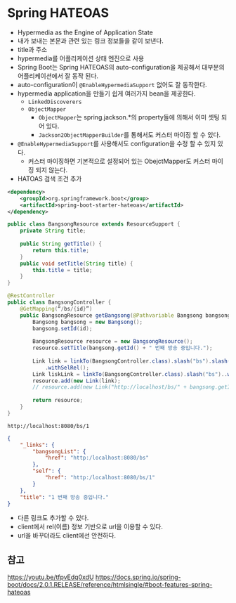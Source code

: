 # Spring HATEOAS

- Hypermedia as the Engine of Application State
- 내가 보내는 본문과 관련 있는 링크 정보들을 같이 보낸다.
- title과 주소
- hypermedia를 어플리케이션 상태 엔진으로 사용
- Spring Boot는 Spring HATEOAS의 auto-configuration을 제공해서 대부분의 어플리케이션에서 잘 동작 된다.
- auto-configuration이 ```@EnableHypermediaSupport``` 없어도 잘 동작한다.
- hypermedia application을 만들기 쉽게 여러가지 bean을 제공한다.
    - ```LinkedDiscoverers``` 
    - ```ObjectMapper```
        - ```ObjectMapper```는 spring.jackson.*의 property들에 의해서 이미 셋팅 되어 있다.
        - ```Jackson2ObjectMapperBuilder```를 통해서도 커스터 마이징 할 수 있다.
- ```@EnableHypermediaSupport```를 사용해서도 configuration을 수정 할 수 있지 있다.
    - 커스터 마이징하면 기본적으로 설정되어 있는 ObejctMapper도 커스터 마이징 되지 않는다.
- HATOAS 검색 조건 추가

```xml
<dependency>
    <groupId>org.springframework.boot</group>
    <artifactId>spring-boot-starter-hateoas</artifactId>
</dependency>
```
```java
public class BangsongResource extends ResourceSupport {
    private String title;
    
    public String getTitle() {
        return this.title;
    }
    public void setTitle(String title) {
        this.title = title;    
    }
}

@RestController
public class BangsongController {
	@GetMapping(“/bs/{id}”)
	public BangsongResource getBangsong(@Pathvariable Bangsong bangsong) {
		Bangsong bangsong = new Bangsong();
		bangsong.setId(id);
		
		BangsongResource resource = new BangsongResource();
		resource.setTitle(bangsong.getId() + " 번째 방송 중입니다.");
		
		Link link = linkTo(BangsongController.class).slash("bs").slash(bangsong.getId())
		    .withSelRel();
		Link liskLink = linkTo(BangsongController.class).slash("bs")..withRel("bangsongList");
        resource.add(new Link(link);
        // resource.add(new Link("http://localhost/bs/" + bangsong.getId()));
		
		return resource;
	}
}
```

```http://localhost:8080/bs/1```

```json
{
    "_links": {
        "bangsongList": {
            "href": "http:/localhost:8080/bs"
        },
        "self": {
            "href": "http:/localhost:8080/bs/1"
        }
    },
    "title": "1 번째 방송 중입니다."
}
```

- 다른 링크도 추가할 수 있다.
- client에서 rel(이름) 정보 기반으로 url을 이용할 수 있다. 
- url을 바꾸더라도 client에선 안전하다.

## 참고
https://youtu.be/tfpvEdq0xdU
https://docs.spring.io/spring-boot/docs/2.0.1.RELEASE/reference/htmlsingle/#boot-features-spring-hateoas
